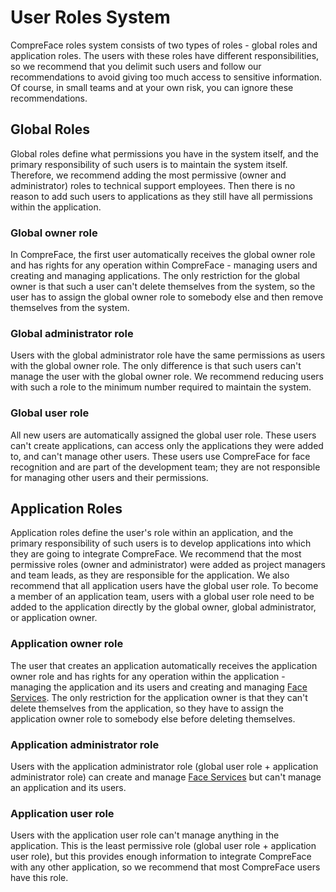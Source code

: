 # User Roles System

CompreFace roles system consists of two types of roles - global roles
and application roles. The users with these roles have different
responsibilities, so we recommend that you delimit such users and follow
our recommendations to avoid giving too much access to sensitive
information. Of course, in small teams and at your own risk, you can
ignore these recommendations.

## Global Roles

Global roles define what permissions you have in the system itself, and
the primary responsibility of such users is to maintain the system
itself. Therefore, we recommend adding the most permissive (owner and
administrator) roles to technical support employees. Then there is no
reason to add such users to applications as they still have all
permissions within the application.

### Global owner role

In CompreFace, the first user automatically receives the global owner
role and has rights for any operation within CompreFace - managing users
and creating and managing applications. The only restriction for the
global owner is that such a user can't delete themselves from the
system, so the user has to assign the global owner role to somebody else
and then remove themselves from the system.

### Global administrator role

Users with the global administrator role have the same permissions as
users with the global owner role. The only difference is that such users
can\'t manage the user with the global owner role. We recommend reducing
users with such a role to the minimum number required to maintain the
system.

### Global user role

All new users are automatically assigned the global user role. These
users can't create applications, can access only the applications they
were added to, and can't manage other users. These users use CompreFace
for face recognition and are part of the development team; they are not
responsible for managing other users and their permissions.

## Application Roles

Application roles define the user's role within an application, and the
primary responsibility of such users is to develop applications into
which they are going to integrate CompreFace. We recommend that the most
permissive roles (owner and administrator) were added as project
managers and team leads, as they are responsible for the application. We
also recommend that all application users have the global user role. To
become a member of an application team, users with a global user role
need to be added to the application directly by the global owner, global
administrator, or application owner.

### Application owner role

The user that creates an application automatically receives the
application owner role and has rights for any operation within the
application - managing the application and its users and creating and
managing [Face Services](Face-services-and-plugins.md). The only
restriction for the application owner is that they can't delete
themselves from the application, so they have to assign the application
owner role to somebody else before deleting themselves.

### Application administrator role

Users with the application administrator role (global user role +
application administrator role) can create and manage [Face
Services](Face-services-and-plugins.md) but can't manage an application
and its users.

### Application user role

Users with the application user role can't manage anything in the
application. This is the least permissive role (global user role +
application user role), but this provides enough information to
integrate CompreFace with any other application, so we recommend that
most CompreFace users have this role.
